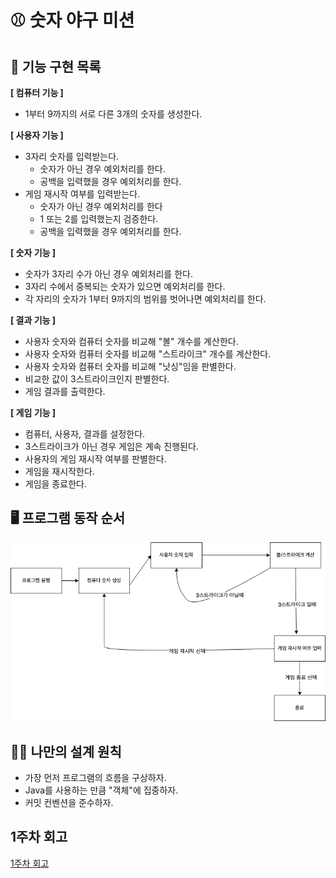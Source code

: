 # ⚾ 숫자 야구 미션

## 🎯 기능 구현 목록

**[ 컴퓨터 기능 ]**
- 1부터 9까지의 서로 다른 3개의 숫자를 생성한다.

**[ 사용자 기능 ]**
- 3자리 숫자를 입력받는다.
  - 숫자가 아닌 경우 예외처리를 한다.
  - 공백을 입력했을 경우 예외처리를 한다.
- 게임 재시작 여부를 입력받는다.
  - 숫자가 아닌 경우 예외처리를 한다
  - 1 또는 2를 입력했는지 검증한다.
  - 공백을 입력했을 경우 예외처리를 한다.

**[ 숫자 기능 ]**
- 숫자가 3자리 수가 아닌 경우 예외처리를 한다.
- 3자리 수에서 중복되는 숫자가 있으면 예외처리를 한다.
- 각 자리의 숫자가 1부터 9까지의 범위를 벗어나면 예외처리를 한다.

**[ 결과 기능 ]**
- 사용자 숫자와 컴퓨터 숫자를 비교해 "볼" 개수를 계산한다.
- 사용자 숫자와 컴퓨터 숫자를 비교해 "스트라이크" 개수를 계산한다.
- 사용자 숫자와 컴퓨터 숫자를 비교해 "낫싱"임을 판별한다.
- 비교한 값이 3스트라이크인지 판별한다.
- 게임 결과를 출력한다.

**[ 게임 기능 ]**
- 컴퓨터, 사용자, 결과를 설정한다.
- 3스트라이크가 아닌 경우 게임은 계속 진행된다.
- 사용자의 게임 재시작 여부를 판별한다.
- 게임을 재시작한다.
- 게임을 종료한다.

## 🖥️ 프로그램 동작 순서

![flow](flow.png)

## 🧑‍💻 나만의 설계 원칙

- 가장 먼저 프로그램의 흐름을 구상하자.
- Java를 사용하는 만큼 "객체"에 집중하자.
- 커밋 컨벤션을 준수하자.

## 1주차 회고

[1주차 회고](https://comumu.tistory.com/55)